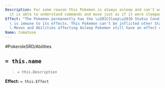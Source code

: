 ```yaml
---
Description: For some reason this Pokemon is always asleep and can't wake up. Still,
  it is able to understand commands and move just as if it were sleepwalking
Effect: "The Pokemon permanently has the \u201CSleep\u201D Status Condition but it\
  \ is immune to its effects. This Pokemon can't be inflicted other Status Condition.\
  \ Moves and Abilities affecting Asleep Pokemon still have an effect on it."
Name: Comatose
---
```


#PokeroleSRD/Abilities

## `= this.name`

> *`= this.Description`*

**Effect:** `= this.Effect`